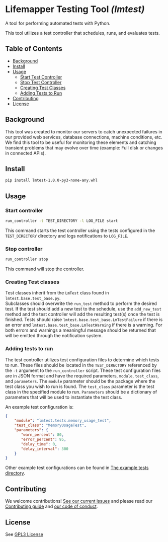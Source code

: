 # Lifemapper Testing Tool _(lmtest)_

A tool for performing automated tests with Python.

This tool utilizes a test controller that schedules, runs, and evaluates tests.

## Table of Contents

- [Background](#background)
- [Install](#install)
- [Usage](#usage)
  - [Start Test Controller](#start-controller)
  - [Stop Test Controller](#stop-controller)
  - [Creating Test Classes](#creating-test-classes)
  - [Adding Tests to Run](#adding-tests-to-run)
- [Contributing](#contributing)
- [License](#license)

## Background

This tool was created to monitor our servers to catch unexpected failures in our provided web services, database connections, machine conditions, etc.
We find this tool to be useful for monitoring these elements and catching transient problems that may evolve over time (example: Full disk or changes in connected APIs).

## Install

```sh
pip install lmtest-1.0.0-py3-none-any.whl
```

## Usage

### Start controller
```sh
run_controller -t TEST_DIRECTORY -l LOG_FILE start
```

This command starts the test controller using the tests configured in the `TEST_DIRECTORY` directory and logs notifications to `LOG_FILE`.

### Stop controller
```sh
run_controller stop
```

This command will stop the controller.


### Creating Test classes

Test classes inherit from the ```LmTest``` class found in ```lmtest.base.test_base.py```.  
Subclasses should overwrite the ```run_test``` method to perform the desired test.
If the test should add a new test to the schedule, use the ```add_new_test``` method and the test controller will add the resulting test(s)
once the test is finished.  Tests should raise ```lmtest.base.test_base.LmTestFailure``` if there is an error and
```lmtest.base.test_base.LmTestWarning``` if there is a warning.  For both errors and warnings a meaningful message should be returned that
will be emitted through the notification system.


### Adding tests to run

The test controller utilizes test configuration files to determine which tests to run.  These files should be located in the
```TEST_DIRECTORY``` referenced by the ```-t``` argument to the ```run_controller``` script.  These test configuration files are in JSON
format and have the required parameters, ```module```, ```test_class```, and ```parameters```.  The ```module``` parameter should be the
package where the test class you wish to run is found.  The ```test_class``` parameter is the test class in the specified module to run.
```Parameters``` should be a dictionary of parameters that will be used to instantiate the test class. 

An example test configuration is:
```json
{
    "module": "lmtest.tests.memory_usage_test",
    "test_class": "MemoryUsageTest",
    "parameters": {
       "warn_percent": 80,
       "error_percent": 95,
       "delay_time": 0,
       "delay_interval": 300
    }
}
```

Other example test configurations can be found in [The example tests directory](example_tests).


## Contributing

We welcome contributions!  [See our current issues](https://github.com/lifemapper/lmtest/issues) and please read 
our [Contributing guide](CONTRIBUTING.md) and [our code of conduct](CODE_OF_CONDUCT.md).


## License

See [GPL3 License](LICENSE)
